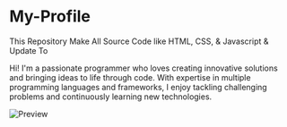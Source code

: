 # My-Profile
This Repository Make All Source Code like HTML, CSS, & Javascript &amp; Update To

Hi! I'm a passionate programmer who loves creating innovative solutions and bringing ideas to life through code. With expertise in multiple programming languages and frameworks, I enjoy tackling challenging problems and continuously learning new technologies.

![Preview](link-ke-screenshot.png)
